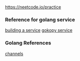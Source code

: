 https://neetcode.io/practice

### Reference for golang service

[building a service](https://www.youtube.com/watch?v=_dWXQVGZtJE)
[gokopy service](https://github.com/itrepablik/gokopy)

### Golang References
[channels](https://www.youtube.com/watch?v=e4bu9g-bYtg)
